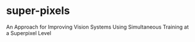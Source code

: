 # super-pixels
An Approach for Improving Vision Systems Using Simultaneous Training at a Superpixel Level